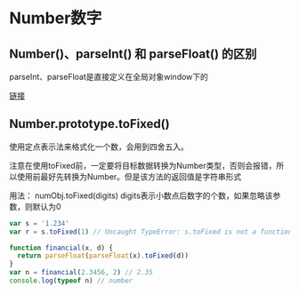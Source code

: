 # Number数字

## Number()、parseInt() 和 parseFloat() 的区别

parseInt、parseFloat是直接定义在全局对象window下的

[链接](https://www.cnblogs.com/yi0921/p/6196841.html)

## Number.prototype.toFixed()

使用定点表示法来格式化一个数，会用到四舍五入。

注意在使用toFixed前，一定要将目标数据转换为Number类型，否则会报错，所以使用前最好先转换为Number。但是该方法的返回值是字符串形式

用法：
numObj.toFixed(digits) digits表示小数点后数字的个数，如果忽略该参数，则默认为0

```js
var s = '1.234'
var r = s.toFixed(1) // Uncaught TypeError: s.toFixed is not a function
```

```js
function financial(x, d) {
  return parseFloat(parseFloat(x).toFixed(d))
}
var n = financial(2.3456, 2) // 2.35
console.log(typeof n) // number
```

